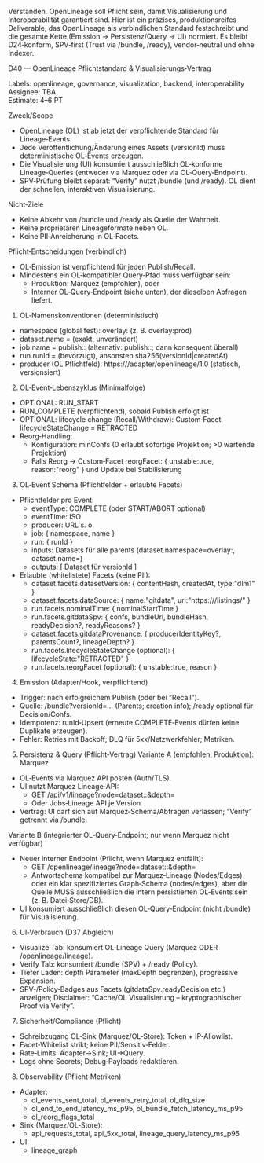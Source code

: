 Verstanden. OpenLineage soll Pflicht sein, damit Visualisierung und Interoperabilität garantiert sind. Hier ist ein präzises, produktionsreifes Deliverable, das OpenLineage als verbindlichen Standard festschreibt und die gesamte Kette (Emission → Persistenz/Query → UI) normiert. Es bleibt D24‑konform, SPV‑first (Trust via /bundle, /ready), vendor‑neutral und ohne Indexer.

D40 — OpenLineage Pflichtstandard & Visualisierungs‑Vertrag

Labels: openlineage, governance, visualization, backend, interoperability  
Assignee: TBA  
Estimate: 4–6 PT

Zweck/Scope
- OpenLineage (OL) ist ab jetzt der verpflichtende Standard für Lineage‑Events.
- Jede Veröffentlichung/Änderung eines Assets (versionId) muss deterministische OL‑Events erzeugen.
- Die Visualisierung (UI) konsumiert ausschließlich OL‑konforme Lineage‑Queries (entweder via Marquez oder via OL‑Query‑Endpoint).
- SPV‑Prüfung bleibt separat: “Verify” nutzt /bundle (und /ready). OL dient der schnellen, interaktiven Visualisierung.

Nicht‑Ziele
- Keine Abkehr von /bundle und /ready als Quelle der Wahrheit.
- Keine proprietären Lineageformate neben OL.
- Keine PII‑Anreicherung in OL‑Facets.

Pflicht‑Entscheidungen (verbindlich)
- OL‑Emission ist verpflichtend für jeden Publish/Recall.
- Mindestens ein OL‑kompatibler Query‑Pfad muss verfügbar sein:
  - Produktion: Marquez (empfohlen), oder
  - Interner OL‑Query‑Endpoint (siehe unten), der dieselben Abfragen liefert.

1) OL‑Namenskonventionen (deterministisch)
- namespace (global fest): overlay:<env> (z. B. overlay:prod)
- dataset.name = <versionId> (exakt, unverändert)
- job.name = publish::<versionId> (alternativ: publish::<txid>; dann konsequent überall)
- run.runId = <txid> (bevorzugt), ansonsten sha256(versionId|createdAt)
- producer (OL Pflichtfeld): https://<host>/adapter/openlineage/1.0 (statisch, versionsiert)

2) OL‑Event‑Lebenszyklus (Minimalfolge)
- OPTIONAL: RUN_START
- RUN_COMPLETE (verpflichtend), sobald Publish erfolgt ist
- OPTIONAL: lifecycle change (Recall/Withdraw): Custom‑Facet lifecycleStateChange = RETRACTED
- Reorg‑Handling:
  - Konfiguration: minConfs (0 erlaubt sofortige Projektion; >0 wartende Projektion)
  - Falls Reorg → Custom‑Facet reorgFacet: { unstable:true, reason:"reorg" } und Update bei Stabilisierung

3) OL‑Event Schema (Pflichtfelder + erlaubte Facets)
- Pflichtfelder pro Event:
  - eventType: COMPLETE (oder START/ABORT optional)
  - eventTime: ISO
  - producer: URL s. o.
  - job: { namespace, name }
  - run: { runId }
  - inputs: Datasets für alle parents (dataset.namespace=overlay:<env>, dataset.name=<parentVersionId>)
  - outputs: [ Dataset für versionId ]
- Erlaubte (whitelistete) Facets (keine PII):
  - dataset.facets.datasetVersion: { contentHash, createdAt, type:"dlm1" }
  - dataset.facets.dataSource: { name:"gitdata", uri:"https://<overlay>/listings/<versionId>" }
  - run.facets.nominalTime: { nominalStartTime }
  - run.facets.gitdataSpv: { confs, bundleUrl, bundleHash, readyDecision?, readyReasons? }
  - dataset.facets.gitdataProvenance: { producerIdentityKey?, parentsCount?, lineageDepth? }
  - run.facets.lifecycleStateChange (optional): { lifecycleState:"RETRACTED" }
  - run.facets.reorgFacet (optional): { unstable:true, reason }

4) Emission (Adapter/Hook, verpflichtend)
- Trigger: nach erfolgreichem Publish (oder bei “Recall”).
- Quelle: /bundle?versionId=… (Parents; creation info); /ready optional für Decision/Confs.
- Idempotenz: runId‑Upsert (erneute COMPLETE‑Events dürfen keine Duplikate erzeugen).
- Fehler: Retries mit Backoff; DLQ für 5xx/Netzwerkfehler; Metriken.

5) Persistenz & Query (Pflicht‑Vertrag)
Variante A (empfohlen, Produktion): Marquez
- OL‑Events via Marquez API posten (Auth/TLS).
- UI nutzt Marquez Lineage‑API:
  - GET /api/v1/lineage?node=dataset:<namespace>:<versionId>&depth=<n>
  - Oder Jobs‑Lineage API je Version
- Vertrag: UI darf sich auf Marquez‑Schema/Abfragen verlassen; “Verify” getrennt via /bundle.

Variante B (integrierter OL‑Query‑Endpoint; nur wenn Marquez nicht verfügbar)
- Neuer interner Endpoint (Pflicht, wenn Marquez entfällt):
  - GET /openlineage/lineage?node=dataset:<namespace>:<versionId>&depth=<n>
  - Antwortschema kompatibel zur Marquez‑Lineage (Nodes/Edges) oder ein klar spezifiziertes Graph‑Schema (nodes/edges), aber die Quelle MUSS ausschließlich die intern persistierten OL‑Events sein (z. B. Datei‑Store/DB).
- UI konsumiert ausschließlich diesen OL‑Query‑Endpoint (nicht /bundle) für Visualisierung.

6) UI‑Verbrauch (D37 Abgleich)
- Visualize Tab: konsumiert OL‑Lineage Query (Marquez ODER /openlineage/lineage).
- Verify Tab: konsumiert /bundle (SPV) + /ready (Policy).
- Tiefer Laden: depth Parameter (maxDepth begrenzen), progressive Expansion.
- SPV‑/Policy‑Badges aus Facets (gitdataSpv.readyDecision etc.) anzeigen; Disclaimer: “Cache/OL Visualisierung – kryptographischer Proof via Verify”.

7) Sicherheit/Compliance (Pflicht)
- Schreibzugang OL‑Sink (Marquez/OL‑Store): Token + IP‑Allowlist.
- Facet‑Whitelist strikt; keine PII/Sensitiv‑Felder.
- Rate‑Limits: Adapter→Sink; UI→Query.
- Logs ohne Secrets; Debug‑Payloads redaktieren.

8) Observability (Pflicht‑Metriken)
- Adapter:
  - ol_events_sent_total, ol_events_retry_total, ol_dlq_size
  - ol_end_to_end_latency_ms_p95, ol_bundle_fetch_latency_ms_p95
  - ol_reorg_flags_total
- Sink (Marquez/OL‑Store):
  - api_requests_total, api_5xx_total, lineage_query_latency_ms_p95
- UI:
  - lineage_graph
